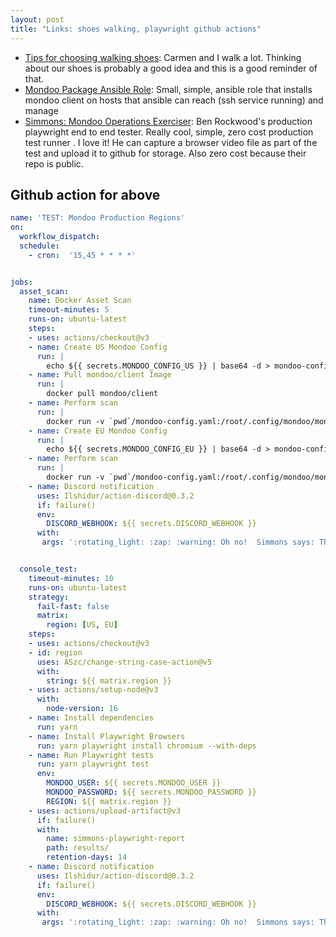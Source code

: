 ```yaml
---
layout: post
title: "Links: shoes walking, playwright github actions"
---
```


* [Tips for choosing walking shoes](https://www.health.harvard.edu/exercise-and-fitness/tips-for-choosing-walking-shoes): Carmen and I walk a lot. Thinking about our shoes is probably a good idea and this is a good reminder of that.
* [Mondoo Package Ansible Role](https://github.com/mondoohq/ansible-mondoo): Small, simple, ansible role that installs mondoo client on hosts that ansible can reach (ssh service running) and manage
* [Simmons: Mondoo Operations Exerciser](https://github.com/mondoohq/simmons): Ben Rockwood's production playwright end to end tester. Really cool, simple, zero cost production test runner . I love it! He can capture a browser video file as part of the test and upload it to github for storage. Also zero cost because their repo is public.

## Github action for above

```yaml
name: 'TEST: Mondoo Production Regions'
on:
  workflow_dispatch:
  schedule:
    - cron:  '15,45 * * * *'


jobs:
  asset_scan:
    name: Docker Asset Scan
    timeout-minutes: 5
    runs-on: ubuntu-latest
    steps:
    - uses: actions/checkout@v3
    - name: Create US Mondoo Config
      run: | 
        echo ${{ secrets.MONDOO_CONFIG_US }} | base64 -d > mondoo-config.yaml
    - name: Pull mondoo/client Image
      run: | 
        docker pull mondoo/client
    - name: Perform scan
      run: | 
        docker run -v `pwd`/mondoo-config.yaml:/root/.config/mondoo/mondoo.yml --rm mondoo/client scan local
    - name: Create EU Mondoo Config
      run: | 
        echo ${{ secrets.MONDOO_CONFIG_EU }} | base64 -d > mondoo-config.yaml
    - name: Perform scan
      run: | 
        docker run -v `pwd`/mondoo-config.yaml:/root/.config/mondoo/mondoo.yml --rm mondoo/client scan local
    - name: Discord notification
      uses: Ilshidur/action-discord@0.3.2
      if: failure()
      env:
        DISCORD_WEBHOOK: ${{ secrets.DISCORD_WEBHOOK }}
      with:
       args: ':rotating_light: :zap: :warning: Oh no!  Simmons says: The docker scan test failed!'


  console_test:
    timeout-minutes: 10
    runs-on: ubuntu-latest
    strategy:
      fail-fast: false
      matrix:
        region: [US, EU]
    steps:
    - uses: actions/checkout@v3
    - id: region
      uses: ASzc/change-string-case-action@v5
      with:
        string: ${{ matrix.region }}
    - uses: actions/setup-node@v3
      with:
        node-version: 16
    - name: Install dependencies
      run: yarn
    - name: Install Playwright Browsers
      run: yarn playwright install chromium --with-deps
    - name: Run Playwright tests
      run: yarn playwright test
      env:
        MONDOO_USER: ${{ secrets.MONDOO_USER }}
        MONDOO_PASSWORD: ${{ secrets.MONDOO_PASSWORD }}
        REGION: ${{ matrix.region }}
    - uses: actions/upload-artifact@v3
      if: failure()
      with:
        name: simmons-playwright-report
        path: results/
        retention-days: 14
    - name: Discord notification
      uses: Ilshidur/action-discord@0.3.2
      if: failure()
      env:
        DISCORD_WEBHOOK: ${{ secrets.DISCORD_WEBHOOK }}
      with:
       args: ':rotating_light: :zap: :warning: Oh no!  Simmons says: The ${{ matrix.region}} :flag_${{ steps.region.outputs.lowercase }}: console test failed! -> ${{ github.server_url }}/${{ github.repository }}/actions/runs/${{ github.run_id }} '
```